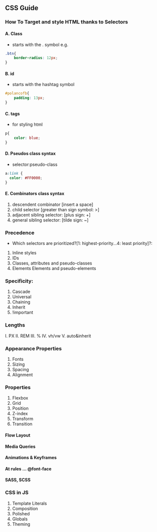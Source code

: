 ## CSS Guide


### How To Target and style HTML thanks to Selectors

#### A. Class

- starts with the . symbol e.g.

```css
.btn{
    border-radius: 12px;
}
```

#### B. id

- starts with the hashtag symbol

```css
#polancofb{
    padding: 13px;
}
```

#### C. tags

- for styling html
```css
p{
    color: blue;
}
```

#### D. Pseudos class syntax

- selector:pseudo-class

```css
a:link {
  color: #FF0000;
}
```


#### E. Combinators class syntax

1. descendent combinator [insert a space]
2. child selector [greater than sign symbol: >]
3. adjacent sibling selector: [plus sign: +]
4. general sibling selector: [tilde sign: ~]


### Precedence

- Which selectors are prioritized?[1: highest-priority...4: least priority]?:

1. Inline styles
2. IDs
3. Classes, attributes and pseudo-classes 
4. Elements Elements and pseudo-elements


### Specificity:

1. Cascade
2. Universal
3. Chaining
4. Inherit
5. !important


### Lengths

I. PX
II. REM
III. %
IV. vh/vw
V. auto&inherit

### Appearance Properties
1. Fonts
2. Sizing
3. Spacing
4. Alignment


### Properties
1. Flexbox
2. Grid
3. Position
4. Z-index
5. Transform
6. Transition


#### Flow Layout


#### Media Queries


#### Animations & Keyframes

#### At rules ... @font-face

#### SASS, SCSS


### CSS in JS
1. Template Literals
2. Composition
3. Polished
4. Globals
5. Theming